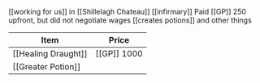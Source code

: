[[working for us]] in [[Shillelagh Chateau]] [[infirmary]]
Paid [[GP]] 250 upfront, but did not negotiate wages
[[creates potions]] and other things

| Item                | Price       |
| ------------------- | ----------- |
| [[Healing Draught]] | [[GP]] 1000 |
| [[Greater Potion]]  |             | 
